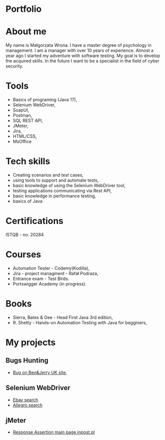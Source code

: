 # Portfolio
# About me
My name is Małgorzata Wrona. I have a master degree of psychology in management. I am a manager with over 10 years of experience. Almost a year ago I started my adventure with software testing. My goal is to develop the acquired skills. In the future I want to be a specialist in the field of cyber security.
# Tools
* Basics of programing (Java 17),
* Selenium WebDriver,
* SoapUI, 
* Postman,
* SQL REST API,
* JMeter,
* Jira,
* HTML/CSS,
* MsOffice
# Tech skills
* Creating scenarios and test cases,
* using tools to support and automate tests,
* basic knowledge of using the Selenium WebDriver tool,
* testing applications communicating via Rest API,
* basic knowledge in performance testing,
* basics of Java
# Certifications
ISTQB - no. 20284
# Courses
* Automation Tester - Codemy(Kodilla),
* Jira - project managment - Rafał Podraza, 
* Entrance exam - Test Birds.
* Portswigger Academy (in progress).
# Books
* Sierra, Bates & Gee - Head First Java 3rd edition,
* R. Shetty - Hands-on Automation Testing with Java for begginers, 
# My projects
## Bugs Hunting
* [Bug on Ben&Jerry UK site](https://docs.google.com/document/d/1CFZXlzs44jeJ1wdZFcU2f1KU72ZvRwsF8jEIG9fP3WQ/edit?usp=sharing),
## Selenium WebDriver
* [Ebay search](https://github.com/GoskaW/testing/blob/master/selenium/src/main/java/com/selenium/Ebay.java)
* [Allegro search](https://github.com/GoskaW/testing/blob/master/selenium/src/main/java/com/selenium/Allegro.java)
## jMeter
* [Response Assertion main page inpost.pl](https://github.com/GoskaW/testing/blob/other/Inpost.pl-main-page.jmx)



